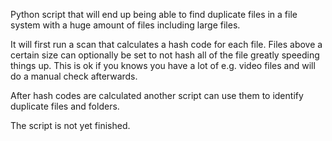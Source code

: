 Python script that will end up being able to find duplicate files in a file system with a huge amount of files including large files.

It will first run a scan that calculates a hash code for each file. Files above a certain size can optionally be set to not hash all of the file
greatly speeding things up. This is ok if you knows you have a lot of e.g. video files and will do a manual check afterwards.

After hash codes are calculated another script can use them to identify duplicate files and folders.

The script is not yet finished.
